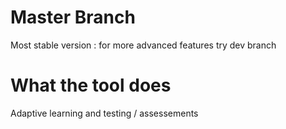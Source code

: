 # Master Branch
Most stable version : for more advanced features try dev branch

# What the tool does
Adaptive learning and testing / assessements
